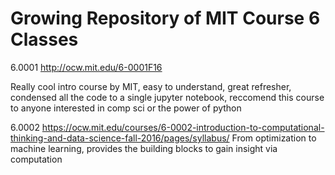 # Growing Repository of MIT Course 6 Classes

6.0001
http://ocw.mit.edu/6-0001F16

Really cool intro course by MIT, easy to understand, great refresher, condensed all the code to a single jupyter notebook, reccomend this course to anyone interested in comp sci or the power of python 

6.0002
https://ocw.mit.edu/courses/6-0002-introduction-to-computational-thinking-and-data-science-fall-2016/pages/syllabus/
From optimization to machine learning, provides the building blocks to gain insight via computation
